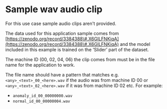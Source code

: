 # Sample wav audio clip

For this use case sample audio clips aren't provided.

The data used for this application sample comes from
[https://zenodo.org/record/3384388\#.X6GILFNKiqA](https://zenodo.org/record/3384388\#.X6GILFNKiqA)
and the model included in this example is trained on the ‘Slider’ part of the dataset.

The machine ID (00, 02, 04, 06) the clip comes from must be in the file name for the application to work.

The file name should have a pattern that matches
e.g. `<any>_<text>_00_<here>.wav` if the audio was from machine ID 00
or `<any>_<text>_02_<here>.wav` if it was from machine ID 02 etc.
For example:

- `anomaly_id_00_00000000.wav`
- `normal_id_00_00000004.wav`
